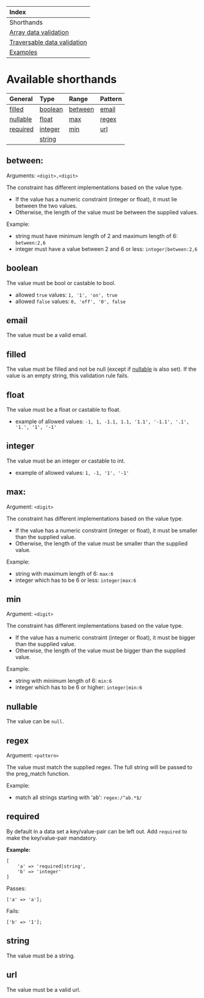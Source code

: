 | Index                                              |
|:-------------------------------------------------- |
|  Shorthands                                        |
| [Array data validation](data-validation.md)        |
| [Traversable data validation](traversable-data.md) |
| [Examples](examples.md)                            |

# Available shorthands
|General              |Type               |Range              |Pattern        |
|:--------------------|:------------------|:------------------|:--------------|
|[filled](#filled)    |[boolean](#boolean)|[between](#between)|[email](#email)|
|[nullable](#nullable)|[float](#float)    |[max](#max)        |[regex](#regex)|
|[required](#required)|[integer](#integer)|[min](#min)        |[url](#url)    |
|                     |[string](#string)  |                   |               |

## between:
Arguments: `<digit>,<digit>`
    
The constraint has different implementations based on the value type.
- If the value has a numeric constraint (integer or float), it must lie between the two values.
- Otherwise, the length of the value must be between the supplied values.

Example:
- string must have minimum length of 2 and maximum length of 6: `between:2,6`
- integer must have a value between 2 and 6 or less: `integer|between:2,6`

## boolean
The value must be bool or castable to bool.
- allowed `true` values: `1, '1', 'on', true`
- allowed `false` values: `0, 'off', '0', false`

## email
The value must be a valid email.

## filled
The value must be filled and not be null (except if [nullable](#nullable) is also set). If the value is an empty string, this validation rule fails.

## float
The value must be a float or castable to float.
- example of allowed values: `-1, 1, -1.1, 1.1, '1.1', '-1.1', '.1', '1.', '1', '-1'` 

## integer
The value must be an integer or castable to int.
- example of allowed values: `1, -1, '1', '-1'`

## max:
Argument: `<digit>`  
  
The constraint has different implementations based on the value type.
- If the value has a numeric constraint (integer or float), it must be smaller than the supplied value.
- Otherwise, the length of the value must be smaller than the supplied value.

Example:
 - string with maximum length of 6: `max:6`
 - integer which has to be 6 or less: `integer|max:6`

## min
Argument: `<digit>`  

The constraint has different implementations based on the value type.
- If the value has a numeric constraint (integer or float), it must be bigger than the supplied value.
- Otherwise, the length of the value must be bigger than the supplied value.

Example:
- string with minimum length of 6: `min:6`
- integer which has to be 6 or higher: `integer|min:6`

## nullable
The value can be `null`.

## regex
Argument: `<pattern>`  

The value must match the supplied regex. The full string will be passed to the preg_match function.

Example:
- match all strings starting with 'ab': `regex:/^ab.*$/`

## required
By default in a data set a key/value-pair can be left out. Add `required` to make the key/value-pair mandatory.

**Example:**
```
[
    'a' => 'required|string',
    'b' => 'integer'
]
```
Passes:  
```
['a' => 'a'];
```  
Fails:
```
['b' => '1'];
```  

## string
The value must be a string.

## url
The value must be a valid url.
